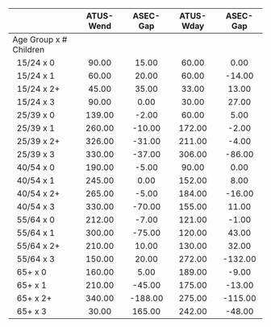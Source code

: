 
|                      |    ATUS-Wend |     ASEC-Gap |    ATUS-Wday |     ASEC-Gap |
| -------------------- | :----------: | :----------: | :----------: | :----------: |
| Age Group x # Children |              |              |              |              |
| &nbsp;&nbsp;15/24 x 0 |        90.00 |        15.00 |        60.00 |         0.00 |
| &nbsp;&nbsp;15/24 x 1 |        60.00 |        20.00 |        60.00 |       -14.00 |
| &nbsp;&nbsp;15/24 x 2+ |        45.00 |        35.00 |        33.00 |        13.00 |
| &nbsp;&nbsp;15/24 x 3 |        90.00 |         0.00 |        30.00 |        27.00 |
| &nbsp;&nbsp;25/39 x 0 |       139.00 |        -2.00 |        60.00 |         5.00 |
| &nbsp;&nbsp;25/39 x 1 |       260.00 |       -10.00 |       172.00 |        -2.00 |
| &nbsp;&nbsp;25/39 x 2+ |       326.00 |       -31.00 |       211.00 |        -4.00 |
| &nbsp;&nbsp;25/39 x 3 |       330.00 |       -37.00 |       306.00 |       -86.00 |
| &nbsp;&nbsp;40/54 x 0 |       190.00 |        -5.00 |        90.00 |         0.00 |
| &nbsp;&nbsp;40/54 x 1 |       245.00 |         0.00 |       152.00 |         8.00 |
| &nbsp;&nbsp;40/54 x 2+ |       265.00 |        -5.00 |       184.00 |       -16.00 |
| &nbsp;&nbsp;40/54 x 3 |       330.00 |       -70.00 |       155.00 |        11.00 |
| &nbsp;&nbsp;55/64 x 0 |       212.00 |        -7.00 |       121.00 |        -1.00 |
| &nbsp;&nbsp;55/64 x 1 |       300.00 |       -75.00 |       120.00 |        43.00 |
| &nbsp;&nbsp;55/64 x 2+ |       210.00 |        10.00 |       130.00 |        32.00 |
| &nbsp;&nbsp;55/64 x 3 |       150.00 |        20.00 |       272.00 |      -132.00 |
| &nbsp;&nbsp;65+ x 0  |       160.00 |         5.00 |       189.00 |        -9.00 |
| &nbsp;&nbsp;65+ x 1  |       210.00 |       -45.00 |       175.00 |       -13.00 |
| &nbsp;&nbsp;65+ x 2+ |       340.00 |      -188.00 |       275.00 |      -115.00 |
| &nbsp;&nbsp;65+ x 3  |        30.00 |       165.00 |       242.00 |       -48.00 |

